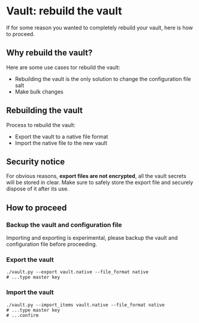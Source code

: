 # Vault: rebuild the vault

If for some reason you wanted to completely rebuild your vault, here is how to proceed.

## Why rebuild the vault?

Here are some use cases tor rebuild the vault:

 - Rebuilding the vault is the only solution to change the configuration file salt
 - Make bulk changes

## Rebuilding the vault

Process to rebuild the vault:

 - Export the vault to a native file format
 - Import the native file to the new vault

## Security notice

For obvious reasons, **export files are not encrypted**, all the vault secrets will be stored in clear.
Make sure to safely store the export file and securely dispose of it after its use.

## How to proceed

### Backup the vault and configuration file

Importing and exporting is experimental, please backup the vault and configuration file before proceeding.

### Export the vault

```
./vault.py --export vault.native --file_format native
# ...type master key
```

### Import the vault

```
./vault.py --import_items vault.native --file_format native
# ...type master key
# ...confirm
```
